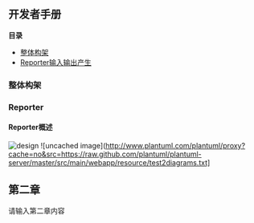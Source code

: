 ## 开发者手册
__**目录**__
- [整体构架](#整体构架)
- [Reporter输入输出产生](#reprorter)

### 整体构架


### Reporter

#### Reporter概述

![design](http://www.plantuml.com/plantuml/proxy?cache=no&src=https://raw.github.com/Notaflower/testMarkdown/master/uml/reporter.puml)
![uncached image](http://www.plantuml.com/plantuml/proxy?cache=no&src=https://raw.github.com/plantuml/plantuml-server/master/src/main/webapp/resource/test2diagrams.txt]

 
## 第二章

请输入第二章内容